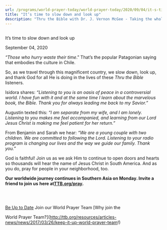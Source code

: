 ```yaml
---
url: /programs/world-prayer-today/world-prayer-today/2020/09/04/it-s-time-to-slow-down-and-look-up
title: "It’s time to slow down and look up"
description: "Thru the Bible with Dr. J. Vernon McGee - Taking the whole Word to the whole world"
---
```







## 
 It’s time to slow down and look up


September 04, 2020




*“Those who hurry waste their time*.” That’s the popular Patagonian saying that embodies the culture in Chile. 

 So, as we travel through this magnificent country, we slow down, look up, and thank God for all He is doing in the lives of these *Thru the Bible* listeners. 

 Isidora shares: *“Listening to you is an oasis of peace in a controversial world. I have fun with it and at the same time I learn about the marvelous book, the Bible. Thank you for always leading me back to my Savior.”* 

 Augustin texted this: *“I am separate from my wife, and I am lonely. Listening to you makes me feel accompanied, and learning from our Lord Jesus Christ is making me feel patient for her return.”*   
  
From Benjamin and Sarah we hear: *“We are a young couple with two children. We are committed to following the Lord. Listening to your radio program is changing our lives and the way we guide our family. Thank you.”* 

 God is faithful! Join us as we ask Him to continue to open doors and hearts so thousands will hear the name of Jesus Christ in South America. And as you do, pray for people in your neighborhood, too.  

 **Our worldwide journey continues in Southern Asia on Monday. Invite a friend to join us** **here at**[**TTB.org/pray**](http://www.ttb.org/pray)**.** 

 







## 




[Be Up to Date](http://feeds.feedburner.com/WorldPrayerToday "World Prayer Today RSS Feed")
Join our World Prayer Team
[Why join the  

World Prayer Team?](http://ttb.org/resources/articles-news/news/2017/03/26/keep-it-up-world-prayer-team!)





